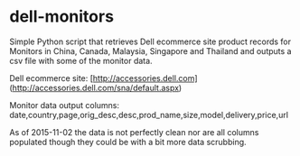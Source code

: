# dell-monitors

Simple Python script that retrieves Dell ecommerce site product records for Monitors in 
China, Canada, Malaysia, Singapore and Thailand and outputs a csv file with some of the 
monitor data.

Dell ecommerce site: [http://accessories.dell.com] (http://accessories.dell.com/sna/default.aspx)

Monitor data output columns: date,country,page,orig_desc,desc,prod_name,size,model,delivery,price,url

As of 2015-11-02 the data is not perfectly clean nor are all columns populated though they could be 
with a bit more data scrubbing.


